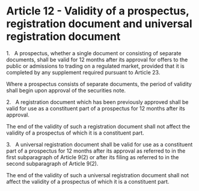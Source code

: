# Article 12 - Validity of a prospectus, registration document and universal registration document


1.   A prospectus, whether a single document or consisting of separate documents, shall be valid for 12 months after its approval for offers to the public or admissions to trading on a regulated market, provided that it is completed by any supplement required pursuant to Article 23.

Where a prospectus consists of separate documents, the period of validity shall begin upon approval of the securities note.

2.   A registration document which has been previously approved shall be valid for use as a constituent part of a prospectus for 12 months after its approval.

The end of the validity of such a registration document shall not affect the validity of a prospectus of which it is a constituent part.

3.   A universal registration document shall be valid for use as a constituent part of a prospectus for 12 months after its approval as referred to in the first subparagraph of Article 9(2) or after its filing as referred to in the second subparagraph of Article 9(2).

The end of the validity of such a universal registration document shall not affect the validity of a prospectus of which it is a constituent part.
